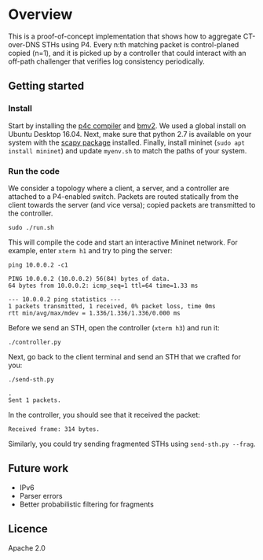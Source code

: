# Overview
This is a proof-of-concept implementation that shows how to aggregate
CT-over-DNS STHs using P4. Every n:th matching packet is control-planed copied
(n=1), and it is picked up by a controller that could interact with an off-path
challenger that verifies log consistency periodically.

## Getting started
### Install
Start by installing the
  [p4c compiler](https://github.com/p4lang/p4c) and
  [bmv2](https://github.com/p4lang/behavioral-model).
We used a global install on Ubuntu Desktop 16.04. Next, make sure that python
2.7 is available on your system with the
  [scapy package](https://scapy.readthedocs.io/en/latest/)
installed. Finally, install mininet (`sudo apt install mininet`) and update
`myenv.sh` to match the paths of your system.

### Run the code
We consider a topology where a client, a server, and a controller are attached
to a P4-enabled switch. Packets are routed statically from the client towards
the server (and vice versa); copied packets are transmitted to the controller.

```
sudo ./run.sh
```

This will compile the code and start an interactive Mininet network. For
example, enter ``xterm h1`` and try to ping the server:

```
ping 10.0.0.2 -c1

PING 10.0.0.2 (10.0.0.2) 56(84) bytes of data.
64 bytes from 10.0.0.2: icmp_seq=1 ttl=64 time=1.33 ms

--- 10.0.0.2 ping statistics ---
1 packets transmitted, 1 received, 0% packet loss, time 0ms
rtt min/avg/max/mdev = 1.336/1.336/1.336/0.000 ms
```

Before we send an STH, open the controller (`xterm h3`) and run it:
```
./controller.py
```

Next, go back to the client terminal and send an STH that we crafted for you:
```
./send-sth.py

.
Sent 1 packets.
```

In the controller, you should see that it received the packet:
```
Received frame: 314 bytes.
```

Similarly, you could try sending fragmented STHs using ``send-sth.py --frag``.

## Future work
* IPv6
* Parser errors
* Better probabilistic filtering for fragments

## Licence
Apache 2.0

